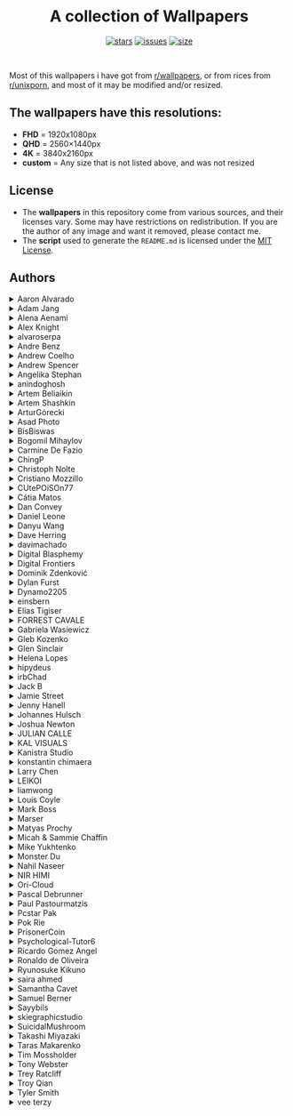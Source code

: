 <div align="center">

# A collection of Wallpapers
[![stars](https://img.shields.io/github/stars/MatheusTT/wallpapers?color=7E9CD8&style=for-the-badge)](https://github.com/MatheusTT/wallpapers/stargazers)
[![issues](https://img.shields.io/github/issues/MatheusTT/wallpapers?color=FF5D62&style=for-the-badge)](https://github.com/MatheusTT/wallpapers/issues)
[![size](https://img.shields.io/github/repo-size/MatheusTT/wallpapers?color=76946A&style=for-the-badge)](https://github.com/MatheusTT/wallpapers)

</div>

<br>

Most of this wallpapers i have got from [r/wallpapers](https://www.reddit.com/r/wallpapers/), or from rices from [r/unixporn](https://www.reddit.com/r/unixporn/), and most of it may be modified and/or resized.

## The wallpapers have this resolutions:
- **FHD** = 1920x1080px
- **QHD** = 2560×1440px
- **4K**  = 3840x2160px
- **custom** = Any size that is not listed above, and was not resized

## License
- The **wallpapers** in this repository come from various sources, and their licenses vary. Some may have restrictions on redistribution. If you are the author of any image and want it removed, please contact me.
- The **script** used to generate the `README.md` is licensed under the [MIT License](LICENSE).

## **Authors**

<details>
<summary>Aaron Alvarado</summary>

- [Unsplash](https://unsplash.com/@aaronalvaradome)

  <details open>
  <summary>Wallpapers</summary>

  <a href="https://unsplash.com/photos/OZSNnAU5RPk">
    <img src="./authors/Aaron Alvarado/forest-path-(QHD).jpg" title="black metal bridge near trees" width=600/>
  </a>

  </details>
</details>


<details>
<summary>Adam Jang</summary>

- [Unsplash](https://unsplash.com/@adamjang)
- [Instagram](https://www.instagram.com/adamjang)
- [X](https://x.com/adamjang)

  <details open>
  <summary>Wallpapers</summary>

  <a href="https://unsplash.com/photos/black-sand-near-body-of-water-under-the-cloudy-sky-during-daytime-MLKrf51NV8w">
    <img src="./authors/Adam Jang/iceland-(FHD).jpg" title="Iceland" width=600/>
  </a>

  </details>
</details>


<details>
<summary>Alena Aenami</summary>

- [ArtStation](https://www.artstation.com/aenamiart)
- [Linktree](https://linktr.ee/aenami)

  <details open>
  <summary>Wallpapers</summary>

  <a href="https://www.artstation.com/artwork/259YY">
    <img src="./authors/Alena Aenami/colourful-traffic-lights-(FHD).jpg" title="7 p.m." width=600/>
  </a>
  <a href="https://www.artstation.com/artwork/4bX4eY">
    <img src="./authors/Alena Aenami/endless-(FHD).jpg" title="Endless" width=600/>
  </a>
  <a href="https://www.artstation.com/artwork/9eKmBN">
    <img src="./authors/Alena Aenami/eternity-(FHD).jpg" title="Eternity" width=600/>
  </a>
  <a href="https://www.artstation.com/artwork/w8yDNV">
    <img src="./authors/Alena Aenami/horizon-(FHD).jpg" title="Horizon" width=600/>
  </a>
  <a href="https://www.artstation.com/artwork/xNebE">
    <img src="./authors/Alena Aenami/lighthouse-(FHD).jpg" title="Guiding Light" width=600/>
  </a>
  <a href="https://www.artstation.com/artwork/J91ZxD">
    <img src="./authors/Alena Aenami/lost-(FHD).jpg" title="Lost In Between" width=600/>
  </a>
  <a href="https://www.artstation.com/artwork/LyG3K">
    <img src="./authors/Alena Aenami/eclipse-(FHD).jpg" title="Eclipse" width=600/>
  </a>
  <a href="https://www.deviantart.com/aenami/art/Northern-Lights-685148797">
    <img src="./authors/Alena Aenami/northern-lights-(FHD).jpg" title="Northern Lights" width=600/>
  </a>
  <a href="https://www.artstation.com/artwork/4Xa124">
    <img src="./authors/Alena Aenami/stardust-(FHD).jpg" title="Stardust" width=600/>
  </a>
  <a href="https://www.artstation.com/artwork/r9lEY2">
    <img src="./authors/Alena Aenami/escape-(FHD).jpg" title="Escape" width=600/>
  </a>

  </details>
</details>


<details>
<summary>Alex Knight</summary>

- [Unsplash](https://unsplash.com/@agk42)
- [Instagram](https://www.instagram.com/Agk42)
- [X](https://x.com/agkdesign)

  <details open>
  <summary>Wallpapers</summary>

  <a href="https://unsplash.com/photos/cityscape-photo-of-buildings--4pZ_YqcSFc">
    <img src="./authors/Alex Knight/tokyo-bay-(4K).jpg" title="cityscape photo of buildings" width=600/>
  </a>
  <a href="https://unsplash.com/photos/empty-pathway-in-between-stores-wfwUpfVqrKU">
    <img src="./authors/Alex Knight/sangenjaya-alley-(4K).jpg" title="Sangenjaya, Setagaya, Japan" width=600/>
  </a>

  </details>
</details>


<details>
<summary>alvaroserpa</summary>

- [DeviantArt](https://www.deviantart.com/alvaroserpa)

  <details open>
  <summary>Wallpapers</summary>

  <a href="https://www.deviantart.com/alvaroserpa/art/loneliness-894844696">
    <img src="./authors/alvaroserpa/loneliness-(4K).jpg" title="loneliness" width=600/>
  </a>

  </details>
</details>


<details>
<summary>Andre Benz</summary>

- [Unsplash](https://unsplash.com/@trapnation)
- [X](https://x.com/benzspeaks)

  <details open>
  <summary>Wallpapers</summary>

  <a href="https://unsplash.com/photos/photography-of-railroad-during-nighttime-JnB8Gio4GZo">
    <img src="./authors/Andre Benz/dark-railway-(4K).jpg" title="Ridin’ Alone." width=600/>
  </a>

  </details>
</details>


<details>
<summary>Andrew Coelho</summary>

- [Unsplash](https://unsplash.com/@andrewcoelho)

  <details open>
  <summary>Wallpapers</summary>

  <a href="https://unsplash.com/photos/aL7SA1ASVdQ">
    <img src="./authors/Andrew Coelho/pine-forest-(4K).jpg" title="Lush green pine forest" width=600/>
  </a>

  </details>
</details>


<details>
<summary>Andrew Spencer</summary>

- [Website](https://andrew-spencer.com/)
- [Unsplash](https://unsplash.com/@iam_aspencer)
- [Instagram](https://www.instagram.com/iam_aspencer)
- [X](https://x.com/iam_aspencer)

  <details open>
  <summary>Wallpapers</summary>

  <a href="https://unsplash.com/photos/a-bed-sitting-in-a-bedroom-next-to-a-window-B2RKwf2IaJU">
    <img src="./authors/Andrew Spencer/glamping-with-a-view-(custom).jpg" title="Glamping with a view!" width=600/>
  </a>

  </details>
</details>


<details>
<summary>Angelika Stephan</summary>

- [flickr](https://www.flickr.com/people/desomnis/)

  <details open>
  <summary>Wallpapers</summary>

  <a href="https://www.flickr.com/photos/desomnis/26511988609/in/explore-2017-11-09/">
    <img src="./authors/Angelika Stephan/misty-mountains-(FHD).jpg" title="Hallstatt" width=600/>
  </a>

  </details>
</details>


<details>
<summary>anindoghosh</summary>

- [Pixabay](https://pixabay.com/users/anindoghosh-16926735/)
- [Instagram](https://www.instagram.com/anindoghosh/)
- [X](https://x.com/anindo)

  <details open>
  <summary>Wallpapers</summary>

  <a href="https://pixabay.com/videos/light-colorful-spheres-floating-45634/">
    <img src="./authors/anindoghosh/floating-spheres-of-light-(4K).jpg" title="Light colorful spheres" width=600/>
  </a>

  </details>
</details>


<details>
<summary>Artem Beliaikin</summary>

- [Unsplash](https://unsplash.com/@belart84)

  <details open>
  <summary>Wallpapers</summary>

  <a href="https://unsplash.com/photos/rock-formation-on-body-of-water-surrounded-by-trees-during-daytime-sVhRMCyo1_Y">
    <img src="./authors/Artem Beliaikin/seashore-(FHD).jpg" title="rock formation on body of water surrounded by trees during daytime" width=600/>
  </a>

  </details>
</details>


<details>
<summary>Artem Shashkin</summary>

- [ArtStation](https://artyom.artstation.com/)
- [Instagram](https://www.instagram.com/artem_shashkin_art/)

  <details open>
  <summary>Wallpapers</summary>

  <a href="https://artyom.artstation.com/projects/ybx488">
    <img src="./authors/Artem Shashkin/mystery-shack-(FHD).jpg" title="Mystery Shack 2.0" width=600/>
  </a>

  </details>
</details>


<details>
<summary>ArturGórecki</summary>

- [Pixabay](https://pixabay.com/users/arturg%C3%B3recki-2233926/)

  <details open>
  <summary>Wallpapers</summary>

  <a href="https://pixabay.com/photos/twilight-replacement-lamp-lantern-2291361/">
    <img src="./authors/ArturGórecki/morning-lantern-(custom).jpg" title="twilight-replacement-lamp-lantern" width=600/>
  </a>

  </details>
</details>


<details>
<summary>Asad Photo</summary>

- [Pexels](https://www.pexels.com/@asadphoto/)

  <details open>
  <summary>Wallpapers</summary>

  <a href="https://www.pexels.com/photo/photo-of-beach-during-nighttime-1450361/">
    <img src="./authors/Asad Photo/purple-beach-(4K).jpg" title="Photo of Beach During Nighttime" width=600/>
  </a>

  </details>
</details>


<details>
<summary>BisBiswas</summary>

- [ArtStation](https://imbis.artstation.com/)
- [DeviantArt](https://www.deviantart.com/bisbiswas)
- [Instagram](https://www.instagram.com/hereisbis/)

  <details open>
  <summary>Wallpapers</summary>

  <a href="https://www.deviantart.com/bisbiswas/art/Wayward-Clouds-893359947">
    <img src="./authors/BisBiswas/wayward-clouds-(FHD).jpg" title="Wayward Clouds" width=600/>
  </a>
  <a href="https://www.deviantart.com/bisbiswas/art/Together-Alone-882985197">
    <img src="./authors/BisBiswas/together-alone-(FHD).jpg" title="Together Alone" width=600/>
  </a>
  <a href="https://www.artstation.com/artwork/Le5rER">
    <img src="./authors/BisBiswas/here-comes-mr-pumpkin-(FHD).jpg" title="Here Comes Mr. Pumpkin" width=600/>
  </a>
  <a href="https://www.artstation.com/artwork/AqPGYq">
    <img src="./authors/BisBiswas/dreamy-night-(FHD).jpg" title="Dreamy Night" width=600/>
  </a>
  <a href="https://www.deviantart.com/bisbiswas/art/Verdant-Mountain-Commissioned-892874939">
    <img src="./authors/BisBiswas/verdant-mountain-(FHD).jpg" title="Verdant Mountain [Commissioned]" width=600/>
  </a>
  <a href="https://www.deviantart.com/bisbiswas/art/Dramatic-Night-889009374">
    <img src="./authors/BisBiswas/dramatic-night-(FHD).jpg" title="Dramatic Night" width=600/>
  </a>

  </details>
</details>


<details>
<summary>Bogomil Mihaylov</summary>

- [Unsplash](https://unsplash.com/@bogomi)
- [Instagram](https://instagram.com/ojobojo)

  <details open>
  <summary>Wallpapers</summary>

  <a href="https://unsplash.com/photos/RONnMobq0_Y">
    <img src="./authors/Bogomil Mihaylov/white-wall-(custom).jpg" title="white wall photo" width=600/>
  </a>

  </details>
</details>


<details>
<summary>Carmine De Fazio</summary>

- [Unsplash](https://unsplash.com/@carminu)
- [Instagram](https://www.instagram.com/carminu)
- [X](https://x.com/Carmins)

  <details open>
  <summary>Wallpapers</summary>

  <a href="https://unsplash.com/photos/aerial-photography-of-foggy-mountain-3ytjETpQMNY">
    <img src="./authors/Carmine De Fazio/forest-under-fog-(4K).jpg" title="Forest under fog" width=600/>
  </a>

  </details>
</details>


<details>
<summary>ChingP</summary>

- [Reddit](https://www.reddit.com/user/ChingP/)

  <details open>
  <summary>Wallpapers</summary>

  <a href="https://www.reddit.com/r/japanpics/comments/6ac3zq/gion_after_rain_oc4751x3167/">
    <img src="./authors/ChingP/rain-on-alley-(4K).jpg" title="Gion after rain" width=600/>
  </a>

  </details>
</details>


<details>
<summary>Christoph Nolte</summary>

- [Unsplash](https://unsplash.com/@pic_nolte)
- [Instagram](https://www.instagram.com/Pic_Nolte_photography)

  <details open>
  <summary>Wallpapers</summary>

  <a href="https://unsplash.com/photos/a-river-that-has-some-ice-on-it-hUhP8wr_dBo">
    <img src="./authors/Christoph Nolte/ice-river-(4K).jpg" title="Storforsen rapids in Winter" width=600/>
  </a>

  </details>
</details>


<details>
<summary>Cristiano Mozzillo</summary>

- [Unsplash](https://unsplash.com/@mozzillo_cristiano)
- [500px](https://500px.com/p/cristianomozzillo)

  <details open>
  <summary>Wallpapers</summary>

  <a href="https://unsplash.com/photos/reflections-on-trees-on-lake-v3d5uBB26yA">
    <img src="./authors/Cristiano Mozzillo/reflections-(4K).jpg" title="Reflections" width=600/>
  </a>

  </details>
</details>


<details>
<summary>CUtePOiSOn77</summary>

- [Reddit](https://www.reddit.com/user/CUtePOiSOn77/)

  <details open>
  <summary>Wallpapers</summary>

  <a href="https://www.reddit.com/r/glitch_art/comments/mv1hzu/skull_oc/">
    <img src="./authors/CUtePOiSOn77/skull-(4K).jpg" title="Skull" width=600/>
  </a>

  </details>
</details>


<details>
<summary>Cátia Matos</summary>

- [Pexels](https://www.pexels.com/@catiamatos)
- [Darkroom](https://catiamatos.darkroom.tech/)
- [Instagram](https://www.instagram.com/catia.matos/)

  <details open>
  <summary>Wallpapers</summary>

  <a href="https://www.pexels.com/photo/green-leaves-1072179/">
    <img src="./authors/Cátia Matos/green-leaves-(4K).jpg" title="Green Leaves" width=600/>
  </a>

  </details>
</details>


<details>
<summary>Dan Convey</summary>

- [Unsplash](https://unsplash.com/@danconvey)

  <details open>
  <summary>Wallpapers</summary>

  <a href="https://unsplash.com/photos/rock-formation-on-shoreline-9fj4XT6e1s0">
    <img src="./authors/Dan Convey/rolling-in-the-deep-(4K).jpg" title="Rolling in the Deep" width=600/>
  </a>

  </details>
</details>


<details>
<summary>Daniel Leone</summary>

- [Website](https://danielleone.com/)
- [Unsplash](https://unsplash.com/@danielleone)

  <details open>
  <summary>Wallpapers</summary>

  <a href="https://unsplash.com/photos/g30P1zcOzXo">
    <img src="./authors/Daniel Leone/snowy-mountain-photo-(4K).jpg" title="snowy mountain" width=600/>
  </a>

  </details>
</details>


<details>
<summary>Danyu Wang</summary>

- [Unsplash](https://unsplash.com/@dandandan0101)
- [Instagram](https://www.instagram.com/w_danyu)

  <details open>
  <summary>Wallpapers</summary>

  <a href="https://unsplash.com/photos/body-of-water-during-sunset-2wZoOkmKG1E">
    <img src="./authors/Danyu Wang/sunset-at-lake-(custom).jpg" title="Beautiful sunset at West Lake" width=600/>
  </a>

  </details>
</details>


<details>
<summary>Dave Herring</summary>

- [Website](https://dave.online/)
- [Unsplash](https://unsplash.com/@daveherring)

  <details open>
  <summary>Wallpapers</summary>

  <a href="https://unsplash.com/photos/a-road-with-a-mountain-in-the-background-J96yAwsGg0I">
    <img src="./authors/Dave Herring/icefields-(custom).jpg" title="a road with a mountain in the background" width=600/>
  </a>

  </details>
</details>


<details>
<summary>davimachado</summary>

- [Pixabay](https://pixabay.com/users/davimachado-28498918/)

  <details open>
  <summary>Wallpapers</summary>

  <a href="https://pixabay.com/photos/moon-dark-silhouettes-moonlight-7307253/">
    <img src="./authors/davimachado/firewatch-dark-(4K).jpg" title="Moon, Dark, Silhouettes image" width=600/>
  </a>

  </details>
</details>


<details>
<summary>Digital Blasphemy</summary>

- [Website](https://digitalblasphemy.com/)
- [Instagram](https://www.instagram.com/dblasphemy)

  <details open>
  <summary>Wallpapers</summary>

  <a href="https://digitalblasphemy.com/sec/serenade/">
    <img src="./authors/Digital Blasphemy/lunar-eclipse-(FHD).jpg" title="Serenade" width=600/>
  </a>

  </details>
</details>


<details>
<summary>Digital Frontiers</summary>

- [ArtStation](https://digitalfrontiers.artstation.com/)

  <details open>
  <summary>Wallpapers</summary>

  <a href="https://www.artstation.com/artwork/gb3BK">
    <img src="./authors/Digital Frontiers/cursed-forest-(FHD).jpg" title="The Cursed Forest" width=600/>
  </a>

  </details>
</details>


<details>
<summary>Dominik Zdenković</summary>

- [Website](https://dominikzdenkovic.com/)
- [ArtStation](https://www.artstation.com/dominikzdenkovic)
- [Linktree](https://linktr.ee/dominikzdenkovic)

  <details open>
  <summary>Wallpapers</summary>

  <a href="https://www.artstation.com/artwork/aGR5kz">
    <img src="./authors/Dominik Zdenković/a-town-on-bones-(4K).jpg" title="Landscape Sketches" width=600/>
  </a>
  <a href="https://www.artstation.com/artwork/nQd6kE">
    <img src="./authors/Dominik Zdenković/seyda-neen-(FHD).jpg" title="Seyda Neen" width=600/>
  </a>

  </details>
</details>


<details>
<summary>Dylan Furst</summary>

- [500px](https://500px.com/p/fursty?view=photos)
- [Instagram](https://www.instagram.com/fursty/)

  <details open>
  <summary>Wallpapers</summary>

  <a href="https://500px.com/photo/126434873/Down-Into-The-Fog-by-Dylan-Furst/">
    <img src="./authors/Dylan Furst/down-into-the-fog-(QHD).jpg" title="Down Into The Fog" width=600/>
  </a>

  </details>
</details>


<details>
<summary>Dynamo2205</summary>

- [Reddit](https://www.reddit.com/user/Dynamo2205/)

  <details open>
  <summary>Wallpapers</summary>

  <a href="https://www.reddit.com/r/wallpaper/comments/ql4fk4/3840x2160_oc_cubes/">
    <img src="./authors/Dynamo2205/cubes-(4K).jpg" title="Cubes" width=600/>
  </a>

  </details>
</details>


<details>
<summary>einsbern</summary>

- [tumblr](https://einsbern.tumblr.com/)
- [X](https://x.com/_einzbern)

  <details open>
  <summary>Wallpapers</summary>

  <a href="https://einsbern.tumblr.com/post/140298085763/an-update-1366x768-version-here">
    <img src="./authors/einsbern/japanese-castle-(custom).jpg" title="An update!" width=600/>
  </a>

  </details>
</details>


<details>
<summary>Elias Tigiser</summary>

- [Pexels](https://www.pexels.com/@elias-tigiser-411757)
- [Instagram](https://www.instagram.com/elias_tigiser/)

  <details open>
  <summary>Wallpapers</summary>

  <a href="https://www.pexels.com/photo/photo-of-fern-plants-2757549/">
    <img src="./authors/Elias Tigiser/mystic-ferns-(4K).jpg" title="Photo of Fern Plants" width=600/>
  </a>

  </details>
</details>


<details>
<summary>FORREST CAVALE</summary>

- [Unsplash](https://unsplash.com/@forrestcavale)

  <details open>
  <summary>Wallpapers</summary>

  <a href="https://unsplash.com/photos/mountain-covered-with-green-trees-qfmd9bu7IgA">
    <img src="./authors/FORREST CAVALE/foggy-forest-(custom).jpg" title="Fog over woody hills" width=600/>
  </a>

  </details>
</details>


<details>
<summary>Gabriela Wasiewicz</summary>

- [ArtStation](https://glla.artstation.com/)

  <details open>
  <summary>Wallpapers</summary>

  <a href="https://www.artstation.com/artwork/XnGx8L">
    <img src="./authors/Gabriela Wasiewicz/koi-moon-(4K).jpg" title="Spirit World" width=600/>
  </a>

  </details>
</details>


<details>
<summary>Gleb Kozenko</summary>

- [Unsplash](https://unsplash.com/@glebson)
- [Instagram](https://www.instagram.com/gleb.kozenko/)

  <details open>
  <summary>Wallpapers</summary>

  <a href="https://unsplash.com/photos/1v-snxcyHHk">
    <img src="./authors/Gleb Kozenko/ocean-waves-(4K).jpg" title="aerial photography of ocean waves" width=600/>
  </a>

  </details>
</details>


<details>
<summary>Glen Sinclair</summary>

- [flickr](https://www.flickr.com/photos/144273526@N06)

  <details open>
  <summary>Wallpapers</summary>

  <a href="https://www.flickr.com/photos/144273526@N06/51529803337/in/dateposted/">
    <img src="./authors/Glen Sinclair/lake-and-mountains-(4K).jpg" title="Surge" width=600/>
  </a>

  </details>
</details>


<details>
<summary>Helena Lopes</summary>

- [Pexels](https://www.pexels.com/@wildlittlethingsphoto/)

  <details open>
  <summary>Wallpapers</summary>

  <a href="https://www.pexels.com/photo/cars-riding-along-asphalt-road-towards-tunnel-on-gloomy-weather-4409445/">
    <img src="./authors/Helena Lopes/gloomy-weather-(4K).jpg" title="Cars riding along asphalt road towards tunnel on gloomy weather" width=600/>
  </a>

  </details>
</details>


<details>
<summary>hipydeus</summary>

- [flickr](https://www.flickr.com/people/hipydeus/)

  <details open>
  <summary>Wallpapers</summary>

  <a href="https://www.flickr.com/photos/hipydeus/28691409551/in/album-72157604791022356">
    <img src="./authors/hipydeus/nightfall-(4K).jpg" title="Nightfall" width=600/>
  </a>
  <a href="https://www.flickr.com/photos/hipydeus/39495435382/">
    <img src="./authors/hipydeus/oasis-(custom).jpg" title="Oasis" width=600/>
  </a>

  </details>
</details>


<details>
<summary>irbChad</summary>

- [Reddit](https://www.reddit.com/user/irbChad/)

  <details open>
  <summary>Wallpapers</summary>

  <a href="https://www.reddit.com/r/wallpapers/comments/868o8h/made_some_sea_of_thieves_wallpapers_single_and/">
    <img src="./authors/irbChad/sea-of-thieves-(FHD).jpg" title="Made some Sea of Thieves wallpapers" width=600/>
  </a>

  </details>
</details>


<details>
<summary>Jack B</summary>

- [Unsplash](https://unsplash.com/@nervum)

  <details open>
  <summary>Wallpapers</summary>

  <a href="https://unsplash.com/photos/a-pier-with-a-building-on-it-in-the-middle-of-the-ocean-47cwKc0BC3k">
    <img src="./authors/Jack B/herne-bay-pier-(custom).jpg" title="Sunrise at the derelict part of the Herne Bay pier" width=600/>
  </a>
  <a href="https://unsplash.com/photos/silhouette-of-mountain-beside-body-of-water-during-sunset-PHddAjnhwSI">
    <img src="./authors/Jack B/purple-lake-(4K).jpg" title="silhouette of mountain beside body of water during sunset" width=600/>
  </a>

  </details>
</details>


<details>
<summary>Jamie Street</summary>

- [Unsplash](https://unsplash.com/@jamie452)

  <details open>
  <summary>Wallpapers</summary>

  <a href="https://unsplash.com/photos/golden-gate-bridge-san-francisco-california-taken-under-clear-sky-SN6126il5Vc">
    <img src="./authors/Jamie Street/golden-gate-bridge-(4K).jpg" title="Golden Gate Bridge, San Francisco, California taken under clear sky" width=600/>
  </a>

  </details>
</details>


<details>
<summary>Jenny Hanell</summary>

- [Google Play](https://play.google.com/store/apps/dev?id=6459265383846717035)

  <details open>
  <summary>Wallpapers</summary>

  <a href="https://play.google.com/store/apps/details?id=com.hippotech.materialislands">
    <img src="./authors/Jenny Hanell/iceberg-(FHD).jpg" title="Material Islands™ - Semi-live" width=600/>
  </a>

  </details>
</details>


<details>
<summary>Johannes Hulsch</summary>

- [Website](https://johanneshulsch.de/)
- [flickr](https://www.flickr.com/photos/95951531@N05/)
- [500px](https://500px.com/p/bokehm0n?view=photos)
- [Instagram](https://www.instagram.com/bokehm0n/)

  <details open>
  <summary>Wallpapers</summary>

  <a href="https://www.flickr.com/photos/95951531@N05/39714562674/">
    <img src="./authors/Johannes Hulsch/canyons-of-iceland-(custom).jpg" title="Canyons of Iceland" width=600/>
  </a>
  <a href="https://www.flickr.com/photos/95951531@N05/24943300409/">
    <img src="./authors/Johannes Hulsch/snowy-bridge-(custom).jpg" title="Across the bridge" width=600/>
  </a>

  </details>
</details>


<details>
<summary>Joshua Newton</summary>

- [Unsplash](https://unsplash.com/@joshuanewton)
- [Instagram](https://www.instagram.com/momentsbyjosh/)

  <details open>
  <summary>Wallpapers</summary>

  <a href="https://unsplash.com/photos/LxQe7xNGHJA">
    <img src="./authors/Joshua Newton/house-in-the-jungle-(4K).jpg" title="landscape photography of brown house surrounded by green leafed trees during daytime" width=600/>
  </a>

  </details>
</details>


<details>
<summary>JULIAN CALLE</summary>

- [ArtStation](https://www.artstation.com/handsdigitalstudio)

  <details open>
  <summary>Wallpapers</summary>

  <a href="https://www.artstation.com/artwork/ykd9Y5">
    <img src="./authors/JULIAN CALLE/lonely-mountain-(4K).jpg" title="Lonely mountain." width=600/>
  </a>

  </details>
</details>


<details>
<summary>KAL VISUALS</summary>

- [Unsplash](https://unsplash.com/@kalvisuals)

  <details open>
  <summary>Wallpapers</summary>

  <a href="https://unsplash.com/photos/body-of-water-between-mountain-under-cloud-a-G0Ma--qbc">
    <img src="./authors/KAL VISUALS/enjoy-the-view-(custom).jpg" title="Enjoy the view" width=600/>
  </a>

  </details>
</details>


<details>
<summary>Kanistra Studio</summary>

- [Website](https://kanistra.com/)
- [ArtStation](https://www.artstation.com/kanistrastudio)
- [X](twitter.com/kanistra_studio)
- [Sketchfab](https://sketchfab.com/kanistra)

  <details open>
  <summary>Wallpapers</summary>

  <a href="https://www.artstation.com/artwork/Bmd6zm">
    <img src="./authors/Kanistra Studio/pixel-art-of-a-club-entrance-(FHD).jpg" title="Unicorn" width=600/>
  </a>

  </details>
</details>


<details>
<summary>konstantin chimaera</summary>

- [Unsplash](https://unsplash.com/@chimaerra)

  <details open>
  <summary>Wallpapers</summary>

  <a href="https://unsplash.com/photos/L9DhSbhKJG4">
    <img src="./authors/konstantin chimaera/trains-(4K).jpg" title="my love belongs to trains." width=600/>
  </a>

  </details>
</details>


<details>
<summary>Larry Chen</summary>

- [Unsplash](https://unsplash.com/@chen_idragon)

  <details open>
  <summary>Wallpapers</summary>

  <a href="https://unsplash.com/photos/aerial-photo-of-road-between-trees-near-body-of-water-Nte-4RiRfwU">
    <img src="./authors/Larry Chen/lakeside-road-(custom).jpg" title="Bend in a lakeside road" width=600/>
  </a>

  </details>
</details>


<details>
<summary>LEIKOI</summary>

- [ArtStation](https://www.deviantart.com/leikoi)
- [Instagram](https://www.instagram.com/leik0i/)
- [X](https://x.com/LEIK0I)
- [Patreon](https://www.patreon.com/LEIKOI)

  <details open>
  <summary>Wallpapers</summary>

  <a href="https://www.deviantart.com/leikoi/art/The-Neon-Shallows-823330548">
    <img src="./authors/LEIKOI/neon-(4K).jpg" title="The Neon Shallows" width=600/>
  </a>

  </details>
</details>


<details>
<summary>liamwong</summary>

- [Website](https://www.liamwong.com/)
- [Instagram](https://www.instagram.com/liamwong)
- [X](https://x.com/liamwong)

  <details open>
  <summary>Wallpapers</summary>

  <a href="https://x.com/liamwong/status/1182652914944413696/photo/2">
    <img src="./authors/liamwong/seoul-after-dark-(QHD).jpg" title="Seoul after dark" width=600/>
  </a>
  <a href="https://www.liamwong.com/#/kyoto-matcha-green/">
    <img src="./authors/liamwong/kyoto-matcha-green-(FHD).jpg" title="Kyoto Matcha Green" width=600/>
  </a>

  </details>
</details>


<details>
<summary>Louis Coyle</summary>

- [Website](https://louie.co.nz/)
- [Dribbble](https://dribbble.com/louiscoyle)
- [CodePen](https://codepen.io/dropside)
- [X](https://x.com/louis_coyle)
- [Facebook](https://www.facebook.com/louis.j.coyle)

  <details open>
  <summary>Wallpapers</summary>

  <a href="https://dribbble.com/shots/10094240-Tropical-Escape-Wallpaper">
    <img src="./authors/Louis Coyle/tropical-escape-(custom).jpg" title="Tropical Escape Wallpaper" width=600/>
  </a>

  </details>
</details>


<details>
<summary>Mark Boss</summary>

- [Website](https://markboss.me/)
- [Unsplash](https://unsplash.com/@vork)
- [X](https://x.com/markb_boss)

  <details open>
  <summary>Wallpapers</summary>

  <a href="https://unsplash.com/photos/chrysler-building-new-york-aTWNx7yoJWo">
    <img src="./authors/Mark Boss/chrysler-building-(4K).jpg" title="Chrysler Building, New York" width=600/>
  </a>

  </details>
</details>


<details>
<summary>Marser</summary>

- [flickr](https://www.flickr.com/photos/marser/)

  <details open>
  <summary>Wallpapers</summary>

  <a href="https://www.flickr.com/photos/marser/3746392026/in/photostream/">
    <img src="./authors/Marser/shape-of-happiness-(custom).jpg" title="shape of happiness" width=600/>
  </a>
  <a href="https://www.flickr.com/photos/marser/30386293873/">
    <img src="./authors/Marser/autumn-foliage-(4K).jpg" title="momiji '16 - autumn foliage" width=600/>
  </a>

  </details>
</details>


<details>
<summary>Matyas Prochy</summary>

- [Unsplash](https://unsplash.com/@matyasprochy)
- [Instagram](https://www.instagram.com/matyasprochy)

  <details open>
  <summary>Wallpapers</summary>

  <a href="https://unsplash.com/photos/a2kD4b0KK4s">
    <img src="./authors/Matyas Prochy/cliff-village-(4K).jpg" title="a small village on the edge of a cliff next to the ocean" width=600/>
  </a>

  </details>
</details>


<details>
<summary>Micah & Sammie Chaffin</summary>

- [Website](https://thechaffins.co/)
- [Unsplash](https://unsplash.com/@micahandsammiechaffin)
- [Instagram](https://www.instagram.com/thechaffins/)

  <details open>
  <summary>Wallpapers</summary>

  <a href="https://unsplash.com/photos/boats-float-on-a-serene-lake-near-mountains-6O6BZerihQw">
    <img src="./authors/Micah & Sammie Chaffin/lago-di-braies-boats-(4K).jpg" title="Boats float on a serene lake near mountains." width=600/>
  </a>

  </details>
</details>


<details>
<summary>Mike Yukhtenko</summary>

- [Unsplash](https://unsplash.com/@yamaicle)
- [Instagram](https://www.instagram.com/ya.maicle/)

  <details open>
  <summary>Wallpapers</summary>

  <a href="https://unsplash.com/photos/a2kD4b0KK4s">
    <img src="./authors/Mike Yukhtenko/dark-grey-mountain-(FHD).jpg" title="desert at night" width=600/>
  </a>

  </details>
</details>


<details>
<summary>Monster Du</summary>

- [ArtStation](https://dumonster.artstation.com/)

  <details open>
  <summary>Wallpapers</summary>

  <a href="https://www.artstation.com/artwork/v2N1A6">
    <img src="./authors/Monster Du/marshland-(FHD).jpg" title="Marshland" width=600/>
  </a>

  </details>
</details>


<details>
<summary>Nahil Naseer</summary>

- [Unsplash](https://unsplash.com/@nahilnaseer)
- [Instagram](https://www.instagram.com/nahilnaseer)
- [X](https://x.com/Nahil_Naseer)

  <details open>
  <summary>Wallpapers</summary>

  <a href="https://unsplash.com/photos/green-leaf-plants-xljtGZ2-P3Y">
    <img src="./authors/Nahil Naseer/dark-leaves-(custom).jpg" title="coming alive" width=600/>
  </a>

  </details>
</details>


<details>
<summary>NIR HIMI</summary>

- [Unsplash](https://unsplash.com/@nirhimi)
- [Instagram](https://www.instagram.com/nirhimi1)

  <details open>
  <summary>Wallpapers</summary>

  <a href="https://unsplash.com/photos/a-lone-tree-in-the-middle-of-a-lake-BmlrZIub73g">
    <img src="./authors/NIR HIMI/lake-tree-(4K).jpg" title="A lone tree in the middle of a lake" width=600/>
  </a>

  </details>
</details>


<details>
<summary>Ori-Cloud</summary>

- [DeviantArt](https://www.deviantart.com/ori-cloud/gallery)

  <details open>
  <summary>Wallpapers</summary>

  <a href="https://www.deviantart.com/ori-cloud/art/Desert-Night-Wallpaper-644647576">
    <img src="./authors/Ori-Cloud/desert-night-(4K).jpg" title="Desert Night- Wallpaper" width=600/>
  </a>

  </details>
</details>


<details>
<summary>Pascal Debrunner</summary>

- [Unsplash](https://unsplash.com/@debrupas)
- [Instagram](https://www.instagram.com/pd_visuals/)

  <details open>
  <summary>Wallpapers</summary>

  <a href="https://unsplash.com/photos/body-of-water-near-mountain-LKOuYT5_dyw">
    <img src="./authors/Pascal Debrunner/hurtigruten-(4K).jpg" title="hurtigruten" width=600/>
  </a>

  </details>
</details>


<details>
<summary>Paul Pastourmatzis</summary>

- [Website](https://pueblo-vista.com/)
- [Unsplash](https://unsplash.com/@pueblovista)
- [Instagram](https://www.instagram.com/pueblo_vista/)
- [X](https://x.com/pueblovista)

  <details open>
  <summary>Wallpapers</summary>

  <a href="https://unsplash.com/photos/calm-body-of-water-near-mountain-YR-oXTkOtLo">
    <img src="./authors/Paul Pastourmatzis/calm-water-(custom).jpg" title="calm body of water near mountain" width=600/>
  </a>

  </details>
</details>


<details>
<summary>Pcstar Pak</summary>

- [Unsplash](https://unsplash.com/@pcstar)
- [flickr](https://www.flickr.com/photos/pcstar2205/)

  <details open>
  <summary>Wallpapers</summary>

  <a href="https://unsplash.com/photos/brown-seadock-during-golden-hour-IFuxgt3CwY4">
    <img src="./authors/Pcstar Pak/seadock-during-golden-hour-(4K).jpg" title="brown seadock during golden hour" width=600/>
  </a>

  </details>
</details>


<details>
<summary>Pok Rie</summary>

- [Pexels](https://www.pexels.com/@pok-rie-33563)
- [Instagram](https://www.instagram.com/pok_rie/)

  <details open>
  <summary>Wallpapers</summary>

  <a href="https://www.pexels.com/photo/brown-boat-dock-140140/">
    <img src="./authors/Pok Rie/brown-boat-dock-(custom).jpg" title="Brown Boat Dock" width=600/>
  </a>

  </details>
</details>


<details>
<summary>PrisonerCoin</summary>

- [ArtStation](https://www.deviantart.com/prisonercoin)
- [X](https://x.com/CoinPrisoner)
- [Steam](https://steamcommunity.com/id/Prisoner_Coin/)

  <details open>
  <summary>Wallpapers</summary>

  <a href="https://www.deviantart.com/prisonercoin/art/Calm-Skies-896075094">
    <img src="./authors/PrisonerCoin/calm-skies-(FHD).jpg" title="Calm Skies" width=600/>
  </a>
  <a href="https://www.deviantart.com/prisonercoin/art/Leviathan-889466746">
    <img src="./authors/PrisonerCoin/leviathan-(FHD).jpg" title="Leviathan" width=600/>
  </a>

  </details>
</details>


<details>
<summary>Psychological-Tutor6</summary>

- [Reddit](https://www.reddit.com/user/Psychological-Tutor6/)

  <details open>
  <summary>Wallpapers</summary>

  <a href="https://www.reddit.com/r/Doom/comments/pxkag7/doom_slayer_symbol_wallpaper_4k/">
    <img src="./authors/Psychological-Tutor6/a-warning-to-the-demons-of-hell-(4K).jpg" title="Doom Slayer Symbol Wallpaper @ 4K" width=600/>
  </a>

  </details>
</details>


<details>
<summary>Ricardo Gomez Angel</summary>

- [Website](https://rgaleria.com/)
- [Unsplash](https://unsplash.com/@rgaleriacom)
- [Instagram](https://www.instagram.com/ricardogo03/)

  <details open>
  <summary>Wallpapers</summary>

  <a href="https://unsplash.com/photos/green-trees-near-lake-and-mountain-OdokGSJg53o">
    <img src="./authors/Ricardo Gomez Angel/shades-of-mountains-(4K).jpg" title="The lake" width=600/>
  </a>

  </details>
</details>


<details>
<summary>Ronaldo de Oliveira</summary>

- [Website](https://ronaldorolv.myportfolio.com/)
- [Unsplash](https://unsplash.com/@ronaldordeoliveira)
- [Instagram](https://www.instagram.com/ronaldordeoliveira)

  <details open>
  <summary>Wallpapers</summary>

  <a href="https://unsplash.com/photos/gray-walkway-at-middle-of-forests-DTitVxbxaLI">
    <img src="./authors/Ronaldo de Oliveira/forest-path-(4K).jpg" title="Path" width=600/>
  </a>

  </details>
</details>


<details>
<summary>Ryunosuke Kikuno</summary>

- [Website](https://www.ryunosukekikuno.com/)
- [Unsplash](https://unsplash.com/@ryunosuke_kikuno)
- [Instagram](https://www.instagram.com/ryunosuke_kikuno)

  <details open>
  <summary>Wallpapers</summary>

  <a href="https://unsplash.com/photos/a-set-of-stairs-in-the-middle-of-a-forest-NcU12T5V8QY">
    <img src="./authors/Ryunosuke Kikuno/forest-stairs-(4K).jpg" title="Mizumoto Park, Katsushika City" width=600/>
  </a>

  </details>
</details>


<details>
<summary>saira ahmed</summary>

- [Website](https://saira.mypixieset.com/)
- [Unsplash](https://unsplash.com/@sairaa)
- [Instagram](https://www.instagram.com/sairaphotography)
- [X](https://x.com/sairaahmeddd)

  <details open>
  <summary>Wallpapers</summary>

  <a href="https://unsplash.com/photos/a-view-of-a-pier-next-to-a-window-KygOGONuSMc">
    <img src="./authors/saira ahmed/sunset-from-apartment-(custom).jpg" title="Sunset from apartment in Aptos" width=600/>
  </a>

  </details>
</details>


<details>
<summary>Samantha Cavet</summary>

- [Website](https://www.samanthacavet.com/)
- [Instagram](https://www.instagram.com/samanthacavet/)

  <details open>
  <summary>Wallpapers</summary>

  <a href="https://www.instagram.com/p/CUdjauUoWum/?img_index=4">
    <img src="./authors/Samantha Cavet/to-the-moon-(FHD).jpg" title="Skyscapes 🪐" width=600/>
  </a>

  </details>
</details>


<details>
<summary>Samuel Berner</summary>

- [Unsplash](https://unsplash.com/@saaam_chan)

  <details open>
  <summary>Wallpapers</summary>

  <a href="https://unsplash.com/photos/brown-wooden-bridge-in-the-woods-A5GmtHW3O9k">
    <img src="./authors/Samuel Berner/hidden-temple-(custom).jpg" title="Hidden Temple in Japan" width=600/>
  </a>

  </details>
</details>


<details>
<summary>Sayybils</summary>

- [Website](https://sayybilsnakirwa.wixsite.com/portofolio)
- [ArtStation](https://www.artstation.com/sayybils)
- [Instagram](https://www.instagram.com/sayybils)

  <details open>
  <summary>Wallpapers</summary>

  <a href="https://www.artstation.com/artwork/AqlqON">
    <img src="./authors/Sayybils/midnight-tokyo-alley-(4K).jpg" title="Midnight tokyo alley" width=600/>
  </a>

  </details>
</details>


<details>
<summary>skiegraphicstudio</summary>

- [Website](https://www.skiegraphicstudio.com)
- [ArtStation](https://www.artstation.com/skiegraphicstudio)
- [Instagram](https://www.instagram.com/skiegraphicstudio)

  <details open>
  <summary>Wallpapers</summary>

  <a href="https://www.artstation.com/artwork/e0vgwY">
    <img src="./authors/skiegraphicstudio/bad-dreams-(FHD).jpg" title="Bad Dreams" width=600/>
  </a>

  </details>
</details>


<details>
<summary>SuicidalMushroom</summary>

- [ArtStation](https://www.deviantart.com/suicidalmushroom)

  <details open>
  <summary>Wallpapers</summary>

  <a href="https://www.deviantart.com/suicidalmushroom/art/Itsukushima-Floating-Torii-Gate-in-Japan-4k-771245627">
    <img src="./authors/SuicidalMushroom/floating-gate-(4K).jpg" title="Itsukushima Floating Torii Gate in Japan 4k" width=600/>
  </a>

  </details>
</details>


<details>
<summary>Takashi Miyazaki</summary>

- [Website](https://miyatankun.wixsite.com/miyatankun-photograp)
- [Unsplash](https://unsplash.com/@miyatankun)
- [Instagram](https://www.instagram.com/miyatankun)

  <details open>
  <summary>Wallpapers</summary>

  <a href="https://unsplash.com/photos/a-river-running-through-a-city-with-tall-buildings-CeQ_QstqU7M">
    <img src="./authors/Takashi Miyazaki/meguro-river-(4K).jpg" title="a river running through a city with tall buildings" width=600/>
  </a>
  <a href="https://unsplash.com/photos/S0SjJtn2dHE">
    <img src="./authors/Takashi Miyazaki/sunset-at-fujisawa-(4K).jpg" title="Download this free HD photo of japan, sunset, red, and orange in Fujisawa, Japan by Takashi Miyazaki (@miyatankun)" width=600/>
  </a>

  </details>
</details>


<details>
<summary>Taras Makarenko</summary>

- [Pexels](https://www.pexels.com/@taras-makarenko-188506)
- [Instagram](https://instagram.com/gotocalifornia/)

  <details open>
  <summary>Wallpapers</summary>

  <a href="https://www.pexels.com/photo/timelapse-photography-of-lake-593185/">
    <img src="./authors/Taras Makarenko/lake-timelapse-(custom).jpg" title="Timelapse Photography of Lake" width=600/>
  </a>

  </details>
</details>


<details>
<summary>Tim Mossholder</summary>

- [Website](https://timmossholder.com/)
- [Unsplash](https://unsplash.com/@timmossholder)
- [X](https://x.com/timmossholder)

  <details open>
  <summary>Wallpapers</summary>

  <a href="https://unsplash.com/photos/green-leafed-plant-in-brick-wall-SgPgLrDqPcU">
    <img src="./authors/Tim Mossholder/ivy-wall-(4K).jpg" title="green leafed plant in brick wallpapers" width=600/>
  </a>

  </details>
</details>


<details>
<summary>Tony Webster</summary>

- [flickr](https://www.flickr.com/people/diversey)

  <details open>
  <summary>Wallpapers</summary>

  <a href="https://www.flickr.com/photos/diversey/17875510321/">
    <img src="./authors/Tony Webster/astoria-megler-bridge-(4K).jpg" title="Astoria-Megler Bridge" width=600/>
  </a>
  <a href="https://www.flickr.com/photos/diversey/15187962614/">
    <img src="./authors/Tony Webster/maul-beach-(QHD).jpg" title="Maui Beach" width=600/>
  </a>

  </details>
</details>


<details>
<summary>Trey Ratcliff</summary>

- [flickr](https://www.flickr.com/people/stuckincustoms/)
- [Linktree](https://linktr.ee/treyratcliff)

  <details open>
  <summary>Wallpapers</summary>

  <a href="https://www.flickr.com/photos/stuckincustoms/3985718888/in/album-72157622598602597/">
    <img src="./authors/Trey Ratcliff/tokyo-temple-(custom).jpg" title="The Treetop Temple Protects Kyoto" width=600/>
  </a>

  </details>
</details>


<details>
<summary>Troy Qian</summary>

- [Unsplash](https://unsplash.com/@troyqian)
- [Instagram](https://instagram.com/ycq_troy)

  <details open>
  <summary>Wallpapers</summary>

  <a href="https://unsplash.com/photos/AHC2GEyBQFc">
    <img src="./authors/Troy Qian/chalet-in-the-snow-(4K).jpg" title="Chalet in the snow" width=600/>
  </a>

  </details>
</details>


<details>
<summary>Tyler Smith</summary>

- [ArtStation](https://tsmith3d.artstation.com/)

  <details open>
  <summary>Wallpapers</summary>

  <a href="https://www.artstation.com/artwork/284RKy">
    <img src="./authors/Tyler Smith/ancient-temple-valley-(4K).jpg" title="Ancient Temple Valley" width=600/>
  </a>
  <a href="https://www.artstation.com/artwork/eaW1yZ">
    <img src="./authors/Tyler Smith/bird-statue-on-mountain-(4K).jpg" title="Bird Statue on a Mountain Top" width=600/>
  </a>
  <a href="https://www.artstation.com/artwork/YeEJ86">
    <img src="./authors/Tyler Smith/blue-lagoon-(4K).jpg" title="Blue Lagoon" width=600/>
  </a>
  <a href="https://www.artstation.com/artwork/nYrvkO">
    <img src="./authors/Tyler Smith/pink-temple-in-forest-(4K).jpg" title="Pink Temple in Forest" width=600/>
  </a>

  </details>
</details>


<details>
<summary>vee terzy</summary>

- [Website](https://www.veeterzy.com)
- [Pexels](https://www.pexels.com/@veeterzy)
- [Instagram](https://www.instagram.com/veeterzy)

  <details open>
  <summary>Wallpapers</summary>

  <a href="https://www.pexels.com/photo/road-between-pine-trees-39811">
    <img src="./authors/vee terzy/./road-between-pine-trees-(4K).jpg" title="Road Between Pine Trees" width=600/>
  </a>

  </details>
</details>
